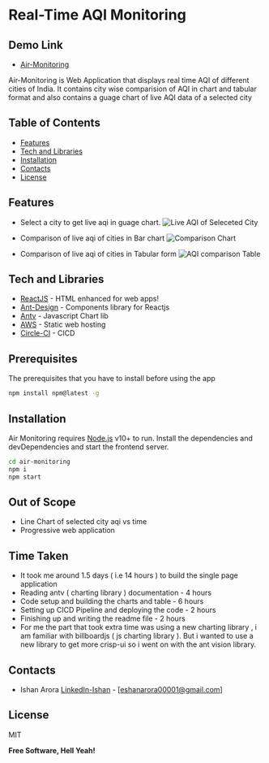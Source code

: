 # Real-Time AQI Monitoring 

## Demo Link 

- [Air-Monitoring](http://air-monitoring.s3-website.ap-south-1.amazonaws.com)




Air-Monitoring is Web Application that displays real time AQI of different cities of India.
It contains city wise comparision of AQI in chart and tabular format and also contains a guage chart of  live AQI data of a selected city

## Table of Contents


  * [Features](#features)
  * [Tech and Libraries](#tech)
  * [Installation](#installation)
  * [Contacts](#contacts)
  * [License](#license)




## Features

- Select a city to get live aqi in guage chart.
 ![Live AQI of Seleceted City](https://iasfileupload.s3.ap-south-1.amazonaws.com/Screenshot+2021-08-15+at+11.04.15+PM.png "Live AQI")

- Comparison of live aqi of cities in Bar chart
 ![Comparison Chart](https://iasfileupload.s3.ap-south-1.amazonaws.com/Screenshot+2021-08-15+at+11.04.27+PM.png "Comparison Chart")

- Comparison of live aqi of cities in Tabular form
 ![AQI comparison Table](https://iasfileupload.s3.ap-south-1.amazonaws.com/Screenshot+2021-08-15+at+11.04.37+PM.png "Table")


## Tech and Libraries

- [ReactJS] - HTML enhanced for web apps!
- [Ant-Design] - Components library for Reactjs
- [Antv] - Javascript Chart lib
- [AWS] - Static web hosting
- [Circle-CI] - CICD




## Prerequisites

The prerequisites that you have to install before using the app
```sh
npm install npm@latest -g
```
## Installation

Air Monitoring requires [Node.js](https://nodejs.org/) v10+ to run.
Install the dependencies and devDependencies and start the frontend server.

```sh
cd air-monitoring
npm i
npm start
```



## Out of Scope
-  Line Chart of selected city aqi vs time
-  Progressive web application

## Time Taken
-  It took me around 1.5 days ( i.e 14 hours ) to build the single page application
-  Reading antv ( charting library ) documentation  - 4 hours
-  Code setup and building the charts and table - 6 hours
-  Setting up CICD Pipeline and deploying the code - 2 hours
-  Finishing up and writing the readme file - 2 hours
-  For me the part that took extra time was using a new charting library , i am familiar with billboardjs ( js charting library ). But i wanted to use a new library to get more crisp-ui so i went on with the ant vision library.




## Contacts

- Ishan Arora [LinkedIn-Ishan] - [<eshanarora00001@gmail.com>]

## License

MIT

**Free Software, Hell Yeah!**



   [LinkedIn-Ishan]: <https://www.linkedin.com/in/ishan-arora-0001>
   [AWS S3]: <https://aws.amazon.com/>
   [AWS]: <https://aws.amazon.com/>
   [Ant-Design]: <https://ant.design/>
   [Antv]: <https://antv.vision/>
    
[Circle-CI]: <https://dashboard.heroku.com/>
   
   [ReactJS]: <http://reactjs.org>
 
   
   


